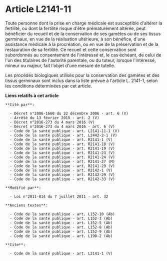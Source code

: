 # Article L2141-11

Toute personne dont la prise en charge médicale est susceptible d'altérer la fertilité, ou dont la fertilité risque d'être
prématurément altérée, peut bénéficier du recueil et de la conservation de ses gamètes ou de ses tissus germinaux, en vue de
la réalisation ultérieure, à son bénéfice, d'une assistance médicale à la procréation, ou en vue de la préservation et de la
restauration de sa fertilité. Ce recueil et cette conservation sont subordonnés au consentement de l'intéressé et, le cas
échéant, de celui de l'un des titulaires de l'autorité parentale, ou du tuteur, lorsque l'intéressé, mineur ou majeur, fait
l'objet d'une mesure de tutelle. 

Les procédés biologiques utilisés pour la conservation des gamètes et des tissus germinaux sont inclus dans la liste prévue à
l'article L. 2141-1, selon les conditions déterminées par cet article.

**Liens relatifs à cet article**

	**Cité par**:

	  - Décret n°2006-1660 du 22 décembre 2006 - art. 6 (V)
	  - Arrêté du 13 février 2015 - art. 2 (V)
	  - Décret n°2016-273 du 4 mars 2016 (V)
	  - Décret n°2016-273 du 4 mars 2016 - art. 6 (V)
	  - Code de la santé publique - art. L2141-11-1 (V)
	  - Code de la santé publique - art. L2442-2-1 (V)
	  - Code de la santé publique - art. R2141-1 (V)
	  - Code de la santé publique - art. R2141-18 (V)
	  - Code de la santé publique - art. R2141-19 (V)
	  - Code de la santé publique - art. R2141-23 (V)
	  - Code de la santé publique - art. R2141-24 (V)
	  - Code de la santé publique - art. R2141-27 (M)
	  - Code de la santé publique - art. R2141-29 (V)
	  - Code de la santé publique - art. R2142-1 (V)
	  - Code de la santé publique - art. R2142-29 (V)
	  - Code de la santé publique - art. R2142-33 (V)

	**Modifié par**:

	  - Loi n°2011-814 du 7 juillet 2011 - art. 32

	**Anciens textes**:

	  - Code de la santé publique - art. L152-10 (Ab)
	  - Code de la santé publique - art. L152-3 (Ab)
	  - Code de la santé publique - art. L152-5 (Ab)
	  - Code de la santé publique - art. L152-8 (Ab)
	  - Code de la santé publique - art. L152-9 (Ab)
	  - Code de la santé publique - art. L190-2 (Ab)

	**Cite**:

	  - Code de la santé publique - art. L2141-1 (V)
